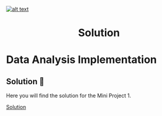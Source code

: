 <a href="https://www.core-code.io/">

![alt text](https://uploads-ssl.webflow.com/5eb2f56932c3562feab232e3/5f73550d00249e7e96c9f3de_Logo.png 'corecodeio')

</a>

<h1 align="center">Solution</h1>

# Data Analysis Implementation

## Solution 🏁
    
Here you will find the solution for the Mini Project 1.

[Solution](../sol/notebook%20-%20solution.ipynb)
